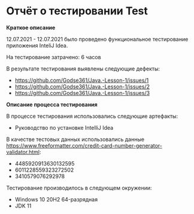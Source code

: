 # Отчёт о тестировании Test

**Краткое описание**

12.07.2021 - 12.07.2021 было проведено функциональное тестирование приложения InteliJ Idea.

На тестирование затрачено: 6 часов

В результате тестирования выявлены следующие дефекты:
* https://github.com/Godse361/Java.-Lesson-1/issues/1
* https://github.com/Godse361/Java.-Lesson-1/issues/2
* https://github.com/Godse361/Java.-Lesson-1/issues/3

**Описание процесса тестирования**

В процессе тестирования использовались следующие артефакты:
* Руководство по установке IntelliJ Idea


В качестве тестовых данных использовались данные https://www.freeformatter.com/credit-card-number-generator-validator.html:
* 4485920913630132595
* 6011228559323272502
* 3410579076292978

Тестирование производилось в следующем окружении:
* Windows 10 20H2 64-разрядная
* JDK 11
